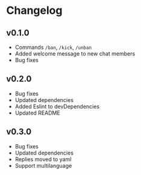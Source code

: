 # Changelog

## v0.1.0

- Commands `/ban`, `/kick`, `/unban`
- Added welcome message to new chat members
- Bug fixes

## v0.2.0

- Bug fixes
- Updated dependencies
- Added Eslint to devDependencies
- Updated README

## v0.3.0

- Bug fixes
- Updated dependencies
- Replies moved to yaml
- Support multilanguage
